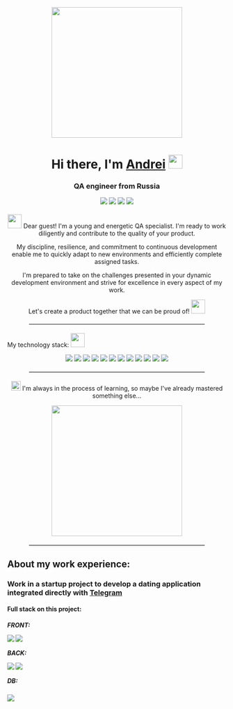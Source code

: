 <!DOCTYPE html>
<html lang="en">
<head>
    <meta charset="UTF-8">
</head>
<body>
    <div align="center">
        <img src="https://i.giphy.com/media/v1.Y2lkPTc5MGI3NjExYTV0Mnc4YnZ5cmlqbTE3NmFnOTg4ZG5oMzdkdXRwajNyZXJtOTQ1OSZlcD12MV9pbnRlcm5hbF9naWZfYnlfaWQmY3Q9Zw/ZmrLi7eC703u/giphy.gif" width="300"/>
    </div>
    <h1 align="center">
        Hi there, I'm <a href="https://spb.hh.ru/resume/16ea14f5ff0cce0b210039ed1f574530673261" target="_blank">Andrei</a>
        <img src="https://github.com/blackcater/blackcater/raw/main/images/Hi.gif" height="32"/>
    </h1>
    <h3 align="center">QA engineer from Russia</h3>
    <div align="center">
        <a href="https://t.me/your_reflections_API" target="_blank" style="text-decoration: none;">
            <img src="https://img.shields.io/badge/Telegram-24A1DE?style=for-the-badge&logo=Telegram&logoColor=FFFFFF" class="badge"/>
        </a>
        <a href="https://wa.me/79811445303" target="_blank" style="text-decoration: none;">
            <img src="https://img.shields.io/badge/WhatsApp-25D366?style=for-the-badge&logo=WhatsApp&logoColor=FFFFFF" class="badge"/>
        </a>
        <a href="https://vk.com/id51118177" target="_blank" style="text-decoration: none;">
            <img src="https://img.shields.io/badge/VK-4682B4?style=for-the-badge&logo=VK&logoColor=FFFFFF" class="badge"/>
        </a>
        <a href="https://www.instagram.com/your.reflections" target="_blank" style="text-decoration: none;">
            <img src="https://img.shields.io/badge/Instagram-E4405F?style=for-the-badge&logo=Instagram&logoColor=FFFFFF" class="badge"/>
        </a>
    </div>
    <div align="center" style="margin-top: 20px;">
        <p><img src="https://github.com/blackcater/blackcater/raw/main/images/Hi.gif" height="32"/> Dear guest! I'm a young and energetic QA specialist. I'm ready to work diligently and contribute to the quality of your product.</p>
        <p>My discipline, resilience, and commitment to continuous development enable me to quickly adapt to new environments and efficiently complete assigned tasks.</p>
        <p>I'm prepared to take on the challenges presented in your dynamic development environment and strive for excellence in every aspect of my work.</p>
        <p>Let's create a product together that we can be proud of! <img src="https://github.com/AndreiSmirnov13/Animated-Fluent-Emojis/blob/master/Emojis/People/Technologist.png?raw=true" height="32"/></p>
    </div>
    <hr style="border-top: 1px solid #ccc; width: 80%; margin: 20px auto;">
    <p> My technology stack: <img src="https://github.com/AndreiSmirnov13/Animated-Fluent-Emojis/blob/master/Emojis/People%20with%20activities/Ninja%20Light%20Skin%20Tone.png?raw=true" height="32"/></p>
    <div align="center">
        <a href="https://www.postman.com/" target="_blank" style="text-decoration: none;">
            <img src="https://img.shields.io/badge/Postman-FF6C37?style=for-the-badge&logo=Postman&logoColor=FFFFFF" class="stack-img"/>
        </a>
        <a href="https://swagger.io/" target="_blank" style="text-decoration: none;">
            <img src="https://img.shields.io/badge/Swagger-85EA2D?style=for-the-badge&logo=Swagger&logoColor=FFFFFF" class="stack-img"/>
        </a>
        <a href="https://ubuntu.com/" target="_blank" style="text-decoration: none;">
            <img src="https://img.shields.io/badge/Ubuntu-E95420?style=for-the-badge&logo=Ubuntu&logoColor=000000" class="stack-img"/>
        </a>
        <a href="https://app.clickup.com/" target="_blank" style="text-decoration: none;">
            <img src="https://img.shields.io/badge/ClickUp-7B68EE?style=for-the-badge&logo=ClickUp&logoColor=000000" class="stack-img"/>
        </a>
        <a href="https://miro.com/" target="_blank" style="text-decoration: none;">
            <img src="https://img.shields.io/badge/Miro-050038?style=for-the-badge&logo=Miro&logoColor=FFFFFF" class="stack-img"/>
        </a>
        <a href="https://www.notion.so/" target="_blank" style="text-decoration: none;">
            <img src="https://img.shields.io/badge/Notion-000000?style=for-the-badge&logo=Notion&logoColor=FFFFFF" class="stack-img"/>
        </a>
        <a href="https://www.mysql.com/" target="_blank" style="text-decoration: none;">
            <img src="https://img.shields.io/badge/MySQL-4479A1?style=for-the-badge&logo=MySQL&logoColor=FFFFFF" class="stack-img"/>
        </a>
        <a href="https://www.atlassian.com/" target="_blank" style="text-decoration: none;">
            <img src="https://img.shields.io/badge/Jira-0052CC?style=for-the-badge&logo=Jira&logoColor=FFFFFF" class="stack-img"/>
        </a>
        <a href="https://www.linux.org/" target="_blank" style="text-decoration: none;">
            <img src="https://img.shields.io/badge/Linux-FCC624?style=for-the-badge&logo=Linux&logoColor=000000" class="stack-img"/>
        </a>
        <a href="https://json.com/" target="_blank" style="text-decoration: none;">
            <img src="https://img.shields.io/badge/JSon-000000?style=for-the-badge&logo=Json&logoColor=FFFFFF" class="stack-img"/>
        </a>
        <a href="https://www.git-scm.com/" target="_blank" style="text-decoration: none;">
            <img src="https://img.shields.io/badge/Git-F05032?style=for-the-badge&logo=Git&logoColor=000000" class="stack-img"/>
        </a>
        <a href="https://www.atlassian.com/software/confluence" target="_blank" style="text-decoration: none;">
            <img src="https://img.shields.io/badge/Confluence-172B4D?style=for-the-badge&logo=Confluence&logoColor=FFFFFF" class="stack-img"/>
        </a>
    </div>
    <hr style="border-top: 1px solid #ccc; width: 80%; margin: 20px auto;">
    <div align="center">
        <p>
            <img src="https://github.com/AndreiSmirnov13/Animated-Fluent-Emojis/blob/dependabot/npm_and_yarn/web/npm_and_yarn-84a3763735/Emojis/Symbols/Check%20Box%20with%20Check.png?raw=true" height="22">
            I'm always in the process of learning, so maybe I've already mastered something else...
        </p>
        <img src="https://imarticus.org/blog/wp-content/uploads/2021/12/djbwgfw.gif" width="300"/>
    </div>
    <hr style="border-top: 1px solid #ccc; width: 80%; margin: 20px auto;">
    <h2>About my work experience:</h2>
    <h3>Work in a startup project to develop a dating application integrated directly with <a href="https://t.me/" target="_blank">Telegram</a></h3>
    <h4>Full stack on this project:</h4>
    <h5>FRONT:</p>
        <a href="https://react.dev/" target="_blank" style="text-decoration: none;">
            <img src="https://img.shields.io/badge/React-61DAFB?style=for-the-badge&logo=React&logoColor=FFFFFF" class="stack-img"/>
        </a>
        <a href="https://www.typescriptlang.org/" target="_blank" style="text-decoration: none;">
            <img src="https://img.shields.io/badge/TypeScript-3178C6?style=for-the-badge&logo=TypeScript&logoColor=FFFFFF" class="stack-img"/>
        </a>
    </div>
    <p>BACK:</p>
        <a href="https://www.python.org/" target="_blank" style="text-decoration: none;">
            <img src="https://img.shields.io/badge/Python-3776AB?style=for-the-badge&logo=Python&logoColor=FFFFFF" class="stack-img"/>
        </a>
        <a href="https://fastapi.tiangolo.com/" target="_blank" style="text-decoration: none;">
            <img src="https://img.shields.io/badge/FastAPI-009688?style=for-the-badge&logo=FastAPI&logoColor=FFFFFF" class="stack-img"/>
        </a>
    </div>
    <p>DB:</h5>
        <a href="https://www.postgresql.org/" target="_blank" style="text-decoration: none;">
            <img src="https://img.shields.io/badge/PostgreSQL-4169E1?style=for-the-badge&logo=PostgreSQL&logoColor=FFFFFF" class="stack-img"/>
        </a>
    </div>
</body>
</html>
